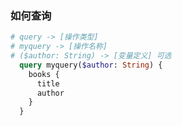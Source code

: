 ### 如何查询

```graphql
# query -> [操作类型]
# myquery -> [操作名称]
# ($author: String) -> [变量定义] 可选
  query myquery($author: String) {
    books {
      title
      author
    }
  }
```

###